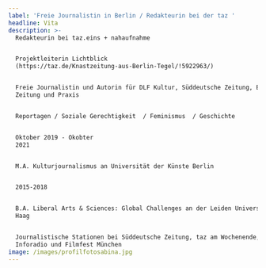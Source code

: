 ```yaml
---
label: 'Freie Journalistin in Berlin / Redakteurin bei der taz '
headline: Vita
description: >-
  Redakteurin bei taz.eins + nahaufnahme 


  Projektleiterin Lichtblick
  (https://taz.de/Knastzeitung-aus-Berlin-Tegel/!5922963/)


  Freie Journalistin und Autorin für DLF Kultur, Süddeutsche Zeitung, Berliner
  Zeitung und Praxis


  Reportagen / Soziale Gerechtigkeit  / Feminismus  / Geschichte


  Oktober 2019 - Okobter
  2021                                                              


  M.A. Kulturjournalismus an Universität der Künste Berlin


  2015-2018                                                                                                                                                        


  B.A. Liberal Arts & Sciences: Global Challenges an der Leiden Universität den
  Haag


  Journalistische Stationen bei Süddeutsche Zeitung, taz am Wochenende, rbb
  Inforadio und Filmfest München
image: /images/profilfotosabina.jpg
---
```


